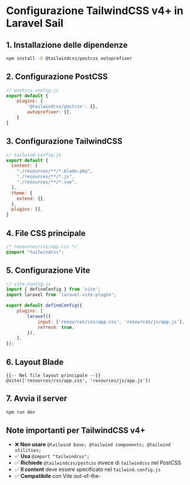 # Configurazione TailwindCSS v4+ in Laravel Sail

## 1. Installazione delle dipendenze

```bash
npm install -D @tailwindcss/postcss autoprefixer
```

## 2. Configurazione PostCSS

```javascript
// postcss.config.js
export default {
    plugins: {
        '@tailwindcss/postcss': {},
        autoprefixer: {},
    }
}
```

## 3. Configurazione TailwindCSS

```javascript
// tailwind.config.js
export default {
  content: [
    "./resources/**/*.blade.php",
    "./resources/**/*.js",
    "./resources/**/*.vue",
  ],
  theme: {
    extend: {},
  },
  plugins: [],
}
```

## 4. File CSS principale

```css
/* resources/css/app.css */
@import "tailwindcss";
```

## 5. Configurazione Vite

```javascript
// vite.config.js
import { defineConfig } from 'vite';
import laravel from 'laravel-vite-plugin';

export default defineConfig({
    plugins: [
        laravel({
            input: ['resources/css/app.css', 'resources/js/app.js'],
            refresh: true,
        }),
    ],
});
```

## 6. Layout Blade

```blade
{{-- Nel file layout principale --}}
@vite(['resources/css/app.css', 'resources/js/app.js'])
```

## 7. Avvia il server

```bash
npm run dev
```

## Note importanti per TailwindCSS v4+

- ❌ **Non usare** `@tailwind base; @tailwind components; @tailwind utilities;`
- ✅ **Usa** `@import "tailwindcss";`
- ✅ **Richiede** `@tailwindcss/postcss` invece di `tailwindcss` nel PostCSS
- ✅ **Il content** deve essere specificato nel `tailwind.config.js`
- ✅ **Compatibile** con Vite out-of-the-